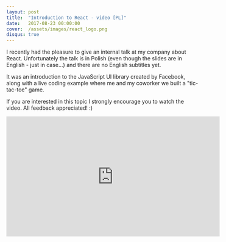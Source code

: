 ```yaml
---
layout: post
title:  "Introduction to React - video [PL]"
date:   2017-08-23 00:00:00
cover:	/assets/images/react_logo.png
disqus: true
---
```


I recently had the pleasure to give an internal talk at my company about React. Unfortunately the talk is in Polish (even though the slides are in English - just in case...) and there are no English subtitles yet.

It was an introduction to the JavaScript UI library created by Facebook, along with a live coding example where me and my coworker we built a "tic-tac-toe" game.

If you are interested in this topic I strongly encourage you to watch the video. All feedback appreciated! :)

<iframe width="560" height="315" src="https://www.youtube.com/embed/SFSUTKlyW88" frameborder="0" allowfullscreen></iframe>



